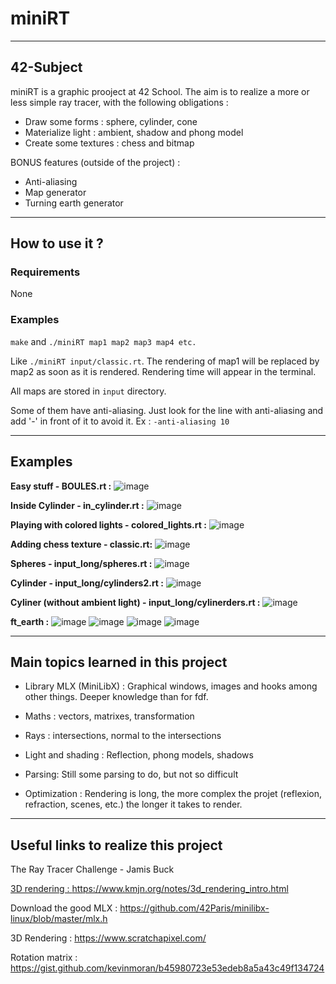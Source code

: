# miniRT 

---

## 42-Subject

miniRT is a graphic prooject at 42 School. The aim is to realize a more or less simple ray tracer, with the following obligations :

- Draw some forms : sphere, cylinder, cone
- Materialize light : ambient, shadow and phong model
- Create some textures : chess and bitmap

BONUS features (outside of the project) :
- Anti-aliasing
- Map generator
- Turning earth generator

---

## How to use it ?

### Requirements

None

### Examples

`make` and `./miniRT map1 map2 map3 map4 etc.`

Like `./miniRT input/classic.rt`. The rendering of map1 will be replaced by map2 as soon as it is rendered. Rendering time will appear in the terminal.

All maps are stored in `input` directory. 

Some of them have anti-aliasing. Just look for the line with anti-aliasing and add '-' in front of it to avoid it. Ex : `-anti-aliasing 10`

---

## Examples

**Easy stuff - BOULES.rt :**
![image](https://github.com/nthimoni/miniRT/assets/87602480/8fd04a59-d86b-4db0-b586-f843f85d243d)

**Inside Cylinder - in_cylinder.rt :**
![image](https://github.com/nthimoni/miniRT/assets/87602480/a85266d2-b56d-43e9-a130-5682236880a9)

**Playing with colored lights - colored_lights.rt :**
![image](https://github.com/nthimoni/miniRT/assets/87602480/69278695-4da1-4a2f-918e-71369a3b57e1)

**Adding chess texture - classic.rt:**
![image](https://github.com/nthimoni/miniRT/assets/87602480/e1d9bf80-850e-423f-97ef-69d8999848c8)

**Spheres - input_long/spheres.rt :**
![image](https://github.com/nthimoni/miniRT/assets/87602480/a3ec14a7-08ef-4068-9caa-8cc008282703)

**Cylinder - input_long/cylinders2.rt :**
![image](https://github.com/nthimoni/miniRT/assets/87602480/4fc5a3ea-fe3a-4c7d-82d8-ed0adb95a268)

**Cyliner (without ambient light) - input_long/cylinerders.rt :**
![image](https://github.com/nthimoni/miniRT/assets/87602480/45e34c47-3c5d-4069-b3cd-be7f19d841c5)

**ft_earth :**
![image](https://github.com/nthimoni/miniRT/assets/87602480/a834fc65-369b-47da-be79-0dc0e2a95ebf)
![image](https://github.com/nthimoni/miniRT/assets/87602480/36132034-95a8-486e-9d69-7f28ece806b5)
![image](https://github.com/nthimoni/miniRT/assets/87602480/d1fe9351-be06-42b5-8441-b24f1b9ad7b1)
![image](https://github.com/nthimoni/miniRT/assets/87602480/59e7e52b-466a-4235-a508-ced3c862283c)

---

## Main topics learned in this project

- Library MLX (MiniLibX) : Graphical windows, images and hooks among other things. Deeper knowledge than for fdf.

- Maths : vectors, matrixes, transformation

- Rays : intersections, normal to the intersections

- Light and shading : Reflection, phong models, shadows

- Parsing: Still some parsing to do, but not so difficult

- Optimization : Rendering is long, the more complex the projet (reflexion, refraction, scenes, etc.) the longer it takes to render.

---

## Useful links to realize this project

The Ray Tracer Challenge - Jamis Buck

[3D rendering : https://www.kmjn.org/notes/3d_rendering_intro.html ](https://raytracing.github.io/books/RayTracingInOneWeekend.html)

Download the good MLX : https://github.com/42Paris/minilibx-linux/blob/master/mlx.h 

3D Rendering : https://www.scratchapixel.com/

Rotation matrix : https://gist.github.com/kevinmoran/b45980723e53edeb8a5a43c49f134724
